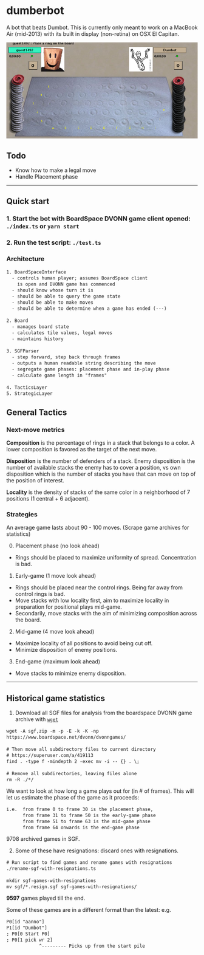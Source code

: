 # dumberbot
A bot that beats Dumbot. This is currently only meant to work on a MacBook Air (mid-2013) with its built in display (non-retina) on OSX El Capitan.

![1](board-screenshot.png)

## Todo
- Know how to make a legal move
- Handle Placement phase


---

## Quick start

### 1. Start the bot with BoardSpace DVONN game client opened: `./index.ts` or `yarn start` 
### 2. Run the test script: `./test.ts`

### Architecture

```
1. BoardSpaceInterface 
  - controls human player; assumes BoardSpace client 
    is open and DVONN game has commenced
  - should know whose turn it is 
  - should be able to query the game state
  - should be able to make moves
  - should be able to determine when a game has ended (---)

2. Board
  - manages board state
  - calculates tile values, legal moves
  - maintains history

3. SGFParser
  - step forward, step back through frames
  - outputs a human readable string describing the move
  - segregate game phases: placement phase and in-play phase
  - calculate game length in "frames"

4. TacticsLayer
5. StrategicLayer

```

## General Tactics

### Next-move metrics

**Composition** is the percentage of rings in a stack that belongs to a color. A lower composition is favored as the target of the next move.
 
**Disposition** is the number of defenders of a stack. Enemy disposition is the number of available 
stacks the enemy has to cover a position, vs own disposition which is the number of stacks you have
that can move on top of the position of interest.

**Locality** is the density of stacks of the same color in a neighborhood of 7 positions (1 central + 6 adjacent).

### Strategies

An average game lasts about 90 - 100 moves. (Scrape game archives for statistics)

0. Placement phase (no look ahead)
  - Rings should be placed to maximize uniformity of spread.
    Concentration is bad.

1. Early-game (1 move look ahead)
  - Rings should be placed near the control rings.
    Being far away from control rings is bad.
  - Move stacks with low locality first, aim to maximize locality in preparation for positional plays mid-game.
  - Secondarily, move stacks with the aim of minimizing composition across the board.

2. Mid-game (4 move look ahead)
  - Maximize locality of all positions to avoid being cut off.
  - Minimize disposition of enemy positions.

3. End-game (maximum look ahead)
  - Move stacks to minimize enemy disposition.


---------


## Historical game statistics

1. Download all SGF files for analysis from the boardspace DVONN game archive with [`wget`](https://stackoverflow.com/a/8756067)

```
wget -A sgf,zip -m -p -E -k -K -np https://www.boardspace.net/dvonn/dvonngames/

# Then move all subdirectory files to current directory
# https://superuser.com/a/419113
find . -type f -mindepth 2 -exec mv -i -- {} . \;

# Remove all subdirectories, leaving files alone
rm -R ./*/

```

We want to look at how long a game plays out for (in # of frames). This will let us estimate the phase of the game as it proceeds: 

```
i.e.  from frame 0 to frame 30 is the placement phase,
      from frame 31 to frame 50 is the early-game phase
      from frame 51 to frame 63 is the mid-game phase
      from frame 64 onwards is the end-game phase
```

9708 archived games in SGF.

2. Some of these have resignations: discard ones with resignations.

```
# Run script to find games and rename games with resignations
./rename-sgf-with-resignations.ts

mkdir sgf-games-with-resignations
mv sgf/*.resign.sgf sgf-games-with-resignations/
```

**9597** games played till the end.

Some of these games are in a different format than the latest:
e.g.
```
P0[id "aanno"]
P1[id "Dumbot"]
; P0[0 Start P0]
; P0[1 pick wr 2]
            ^--------- Picks up from the start pile
```

